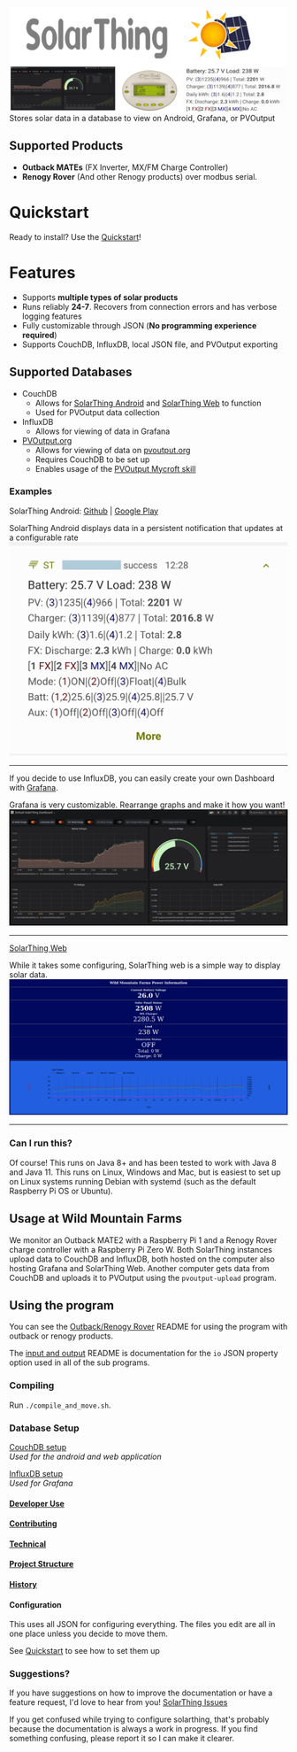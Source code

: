 ![SolarThing](other/docs/solarthing_logo.png "SolarThing")
Stores solar data in a database to view on Android, Grafana, or PVOutput

## Supported Products
* <strong>Outback MATEs</strong> (FX Inverter, MX/FM Charge Controller)
* <strong>Renogy Rover</strong> (And other Renogy products) over modbus serial.

# Quickstart
Ready to install? Use the [Quickstart](other/docs/quickstart.md)!

# Features
* Supports **multiple types of solar products**
* Runs reliably **24-7**. Recovers from connection errors and has verbose logging features
* Fully customizable through JSON (**No programming experience required**)
* Supports CouchDB, InfluxDB, local JSON file, and PVOutput exporting

## Supported Databases
* CouchDB
  * Allows for [SolarThing Android](https://github.com/wildmountainfarms/solarthing-android) and [SolarThing Web](https://github.com/wildmountainfarms/solarthing-web) to function
  * Used for PVOutput data collection
* InfluxDB
  * Allows for viewing of data in Grafana
* [PVOutput.org](https://pvoutput.org)
  * Allows for viewing of data on [pvoutput.org](https://pvoutput.org)
  * Requires CouchDB to be set up
  * Enables usage of the [PVOutput Mycroft skill](https://github.com/wildmountainfarms/pvoutput-mycroft)


### Examples
SolarThing Android: [Github](https://github.com/wildmountainfarms/solarthing-android)
|
[Google Play](https://play.google.com/store/apps/details?id=me.retrodaredevil.solarthing.android)

SolarThing Android displays data in a persistent notification that updates at a configurable rate
![alt text](other/docs/solarthing-android-notification-screenshot-1.jpg "SolarThing Android Notification")
<hr/>

If you decide to use InfluxDB, you can easily create your own Dashboard with [Grafana](https://github.com/grafana/grafana).

Grafana is very customizable. Rearrange graphs and make it how you want!
![alt text](other/docs/grafana-screenshot-1.png "SolarThing with Grafana")

<hr/>

[SolarThing Web](https://github.com/wildmountainfarms/solarthing-web)

While it takes some configuring, SolarThing web is a simple way to display solar data.
![alt text](other/docs/solarthing-web-screenshot-1.png "SolarThing Web")
<hr/>

### Can I run this?
Of course! This runs on Java 8+ and has been tested to work with Java 8 and Java 11. This runs on Linux, Windows and Mac,
but is easiest to set up on Linux systems running Debian with systemd (such as the default Raspberry Pi OS or Ubuntu).

## Usage at Wild Mountain Farms
We monitor an Outback MATE2 with a Raspberry Pi 1 and a Renogy Rover charge controller with a Raspberry Pi Zero W.
Both SolarThing instances upload data to CouchDB and InfluxDB, both hosted on the computer also hosting Grafana and SolarThing Web.
Another computer gets data from CouchDB and uploads it to PVOutput using the `pvoutput-upload` program.

## Using the program
You can see the [Outback/Renogy Rover](other/solar/README.md) README for using the program with outback or renogy products.

The [input and output](other/docs/input_and_outputs.md) README is documentation for the `io` JSON property option used in all of the sub programs.

### Compiling
Run `./compile_and_move.sh`.

### Database Setup
[CouchDB setup](other/docs/couchdb.md)<br/>
*Used for the android and web application*

[InfluxDB setup](other/docs/influxdb_config.md)<br/>
*Used for Grafana*

#### [Developer Use](other/docs/developer_use.md)
#### [Contributing](CONTRIBUTING.md)
#### [Technical](other/docs/technical/technical.md)
#### [Project Structure](other/docs/technical/project_structure.md)
#### [History](other/docs/history.md)

#### Configuration
This uses all JSON for configuring everything. The files you edit are all in one place unless you decide to move them.

See [Quickstart](other/docs/quickstart.md) to see how to set them up

### Suggestions?
If you have suggestions on how to improve the documentation or have a feature request, I'd love to
hear from you! [SolarThing Issues](https://github.com/wildmountainfarms/solarthing/issues)

If you get confused while trying to configure solarthing, that's probably because the documentation is
always a work in progress. If you find something confusing, please report it so I can make it clearer.
